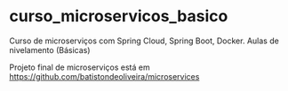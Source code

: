 # curso_microservicos_basico
Curso de microserviços com Spring Cloud, Spring Boot, Docker. Aulas de nivelamento (Básicas)

Projeto final de microserviços está em https://github.com/batistondeoliveira/microservices
